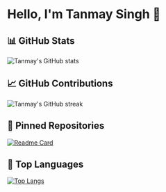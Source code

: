 # Hello, I'm Tanmay Singh 👋

## 📊 GitHub Stats

![Tanmay's GitHub stats](https://github-readme-stats.vercel.app/api?username=tanmaysingh3856&show_icons=true&theme=radical&count_private=true)

## 📈 GitHub Contributions

![Tanmay's GitHub streak](https://github-readme-streak-stats.herokuapp.com/?user=tanmaysingh3856&theme=radical)

## 📌 Pinned Repositories

[![Readme Card](https://github-readme-stats.vercel.app/api/pin/?username=tanmaysingh3856&repo=your-repo-name&theme=radical)](https://github.com/anuraghazra/github-readme-stats)

## 🔧 Top Languages

[![Top Langs](https://github-readme-stats.vercel.app/api/top-langs/?username=tanmaysingh3856&layout=compact)](https://github.com/anuraghazra/github-readme-stats)
